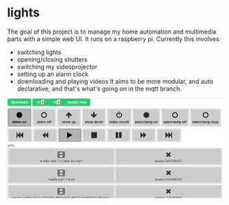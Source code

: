 lights
======

The goal of this project is to manage my home automation
and multimedia parts with a simple web UI.
It runs on a raspberry pi.
Currently this involves:
- switching lights
- opening/closing shutters
- switching my videoprojector
- setting up an alarm clock
- downloading and playing videos
It aims to be more modular, and auto declarative,
   and that's what's going on in the mqtt branch.

![screenshot 0](https://github.com/yazgoo/lights/raw/master/screenshots/0.png)
